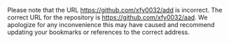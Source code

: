 Please note that the URL https://github.com/xfy0032/add is incorrect. The correct URL for the repository is https://github.com/xfy0032/aad. We apologize for any inconvenience this may have caused and recommend updating your bookmarks or references to the correct address.
